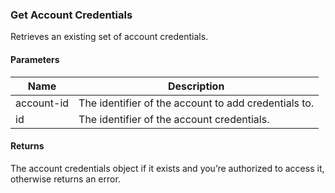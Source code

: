 ### Get Account Credentials

Retrieves an existing set of account credentials.

#### Parameters

<table>
    <thead>
        <tr>
            <th>Name</th>
            <th>Description</th>
        </tr>
    </thead>
    <tbody>
        <tr>
            <td>account-id</td>
            <td>The identifier of the account to add credentials to.</td>
        </tr>
        <tr>
            <td>id</td>
            <td>The identifier of the account credentials.</td>
        </tr>
    </tbody>
</table>

#### Returns

The account credentials object if it exists and you’re authorized to access it, otherwise returns an error.
